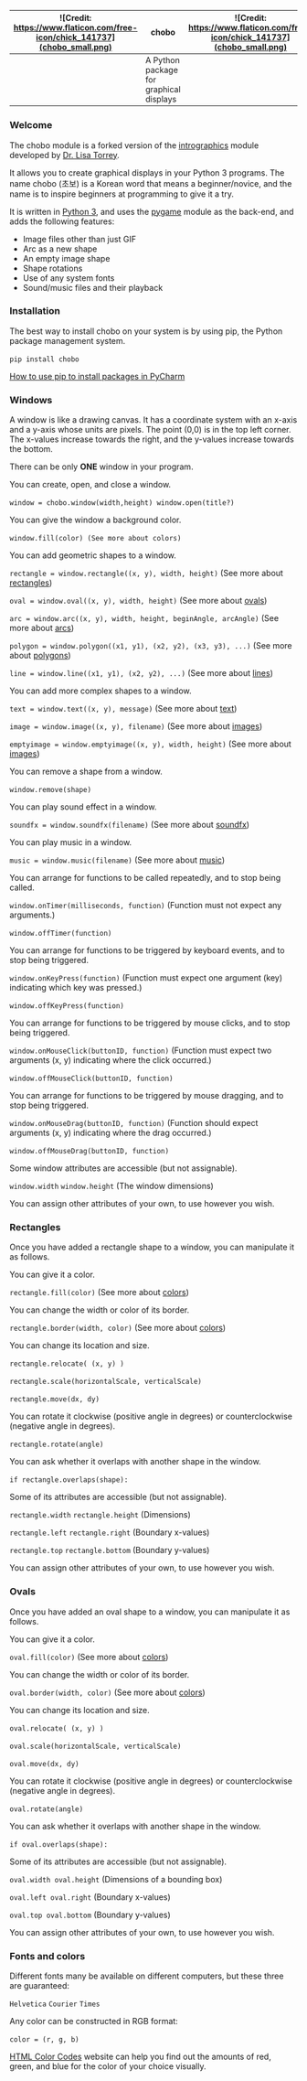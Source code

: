 | ![Credit: https://www.flaticon.com/free-icon/chick_141737](chobo_small.png) | chobo | ![Credit: https://www.flaticon.com/free-icon/chick_141737](chobo_small.png) |
| --- | --- | --- |
| | A Python package for graphical displays | |

### Welcome

The chobo module is a forked version of the [intrographics](http://myslu.stlawu.edu/~ltorrey/intrographics/) module developed by [Dr. Lisa Torrey](http://myslu.stlawu.edu/~ltorrey/).

It allows you to create graphical displays in your Python 3 programs.
The name chobo (초보) is a Korean word that means a beginner/novice, and the name is to inspire beginners at programming to give it a try.

It is written in [Python 3](https://www.python.org/), and uses the [pygame](https://www.pygame.org/) module as the back-end, and adds the following features:

* Image files other than just GIF
* Arc as a new shape
* An empty image shape
* Shape rotations
* Use of any system fonts
* Sound/music files and their playback

### Installation

The best way to install chobo on your system is by using pip, the Python package management system.

`pip install chobo`

[How to use pip to install packages in PyCharm](https://www.jetbrains.com/help/pycharm/installing-uninstalling-and-upgrading-packages.html)

### Windows

A window is like a drawing canvas. It has a coordinate system with an x-axis and a y-axis whose units are pixels. The point (0,0) is in the top left corner. The x-values increase towards the right, and the y-values increase towards the bottom.

There can be only **ONE** window in your program.

You can create, open, and close a window.

`window = chobo.window(width,height) window.open(title?)`

You can give the window a background color.

`window.fill(color) (See more about colors)`

You can add geometric shapes to a window.

`rectangle = window.rectangle((x, y), width, height)` (See more about [rectangles](#Rectangles))

`oval = window.oval((x, y), width, height)` (See more about [ovals](#Ovals))

`arc = window.arc((x, y), width, height, beginAngle, arcAngle)` (See more about [arcs](#Arcs))

`polygon = window.polygon((x1, y1), (x2, y2), (x3, y3), ...)` (See more about [polygons](#Polygons))

`line = window.line((x1, y1), (x2, y2), ...)` (See more about [lines](#Lines))

You can add more complex shapes to a window.

`text = window.text((x, y), message)` (See more about [text](#Text))

`image = window.image((x, y), filename)` (See more about [images](#Images))

`emptyimage = window.emptyimage((x, y), width, height)` (See more about [images](#Images))

You can remove a shape from a window.

`window.remove(shape)`

You can play sound effect in a window.

`soundfx = window.soundfx(filename)` (See more about [soundfx](#Soundfx))

You can play music in a window.

`music = window.music(filename)` (See more about [music](#Music))

You can arrange for functions to be called repeatedly, and to stop being called.

`window.onTimer(milliseconds, function)` (Function must not expect any arguments.)

`window.offTimer(function)`

You can arrange for functions to be triggered by keyboard events, and to stop being triggered.

`window.onKeyPress(function)` (Function must expect one argument (key) indicating which key was pressed.)

`window.offKeyPress(function)`

You can arrange for functions to be triggered by mouse clicks, and to stop being triggered.

`window.onMouseClick(buttonID, function)` (Function must expect two arguments (x, y) indicating where the click occurred.)

`window.offMouseClick(buttonID, function)`

You can arrange for functions to be triggered by mouse dragging, and to stop being triggered.

`window.onMouseDrag(buttonID, function)` (Function should expect arguments (x, y) indicating where the drag occurred.)

`window.offMouseDrag(buttonID, function)`

Some window attributes are accessible (but not assignable).

`window.width` `window.height` (The window dimensions)

You can assign other attributes of your own, to use however you wish.

### Rectangles

Once you have added a rectangle shape to a window, you can manipulate it as follows.

You can give it a color.

`rectangle.fill(color)` (See more about [colors](#Fonts-and-Colors))

You can change the width or color of its border.

`rectangle.border(width, color)` (See more about [colors](#Fonts-and-Colors))

You can change its location and size.

`rectangle.relocate( (x, y) )`

`rectangle.scale(horizontalScale, verticalScale)`
 
`rectangle.move(dx, dy)`

You can rotate it clockwise (positive angle in degrees) or counterclockwise (negative angle in degrees).

`rectangle.rotate(angle)`

You can ask whether it overlaps with another shape in the window.

`if rectangle.overlaps(shape):`

Some of its attributes are accessible (but not assignable).

`rectangle.width` `rectangle.height` (Dimensions)

`rectangle.left` `rectangle.right` (Boundary x-values)

`rectangle.top` `rectangle.bottom` (Boundary y-values)

You can assign other attributes of your own, to use however you wish.

### Ovals

Once you have added an oval shape to a window, you can manipulate it as follows.

You can give it a color.

`oval.fill(color)` (See more about [colors](#Fonts-and-Colors))

You can change the width or color of its border.

`oval.border(width, color)` (See more about [colors](#Fonts-and-Colors))

You can change its location and size.

`oval.relocate( (x, y) )`

`oval.scale(horizontalScale, verticalScale)`

`oval.move(dx, dy)`

You can rotate it clockwise (positive angle in degrees) or counterclockwise (negative angle in degrees).

`oval.rotate(angle)`

You can ask whether it overlaps with another shape in the window.

`if oval.overlaps(shape):`

Some of its attributes are accessible (but not assignable).

`oval.width oval.height` (Dimensions of a bounding box)

`oval.left oval.right` (Boundary x-values)

`oval.top oval.bottom` (Boundary y-values)

You can assign other attributes of your own, to use however you wish.

### Fonts and colors

Different fonts many be available on different computers, but these three are guaranteed:

`Helvetica`
`Courier`
`Times`

Any color can be constructed in RGB format:

`color = (r, g, b)`

[HTML Color Codes](https://htmlcolorcodes.com/) website can help you find out the amounts of red, green, and blue for the color of your choice visually.
